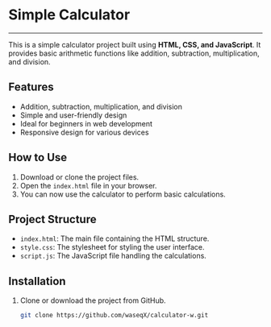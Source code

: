 # Simple Calculator
----
This is a simple calculator project built using **HTML, CSS, and JavaScript**. It provides basic arithmetic functions like addition, subtraction, multiplication, and division.

## Features

- Addition, subtraction, multiplication, and division
- Simple and user-friendly design
- Ideal for beginners in web development
- Responsive design for various devices

## How to Use

1. Download or clone the project files.
2. Open the `index.html` file in your browser.
3. You can now use the calculator to perform basic calculations.

## Project Structure

- `index.html`: The main file containing the HTML structure.
- `style.css`: The stylesheet for styling the user interface.
- `script.js`: The JavaScript file handling the calculations.

## Installation

1. Clone or download the project from GitHub.
   ```bash
   git clone https://github.com/waseqX/calculator-w.git
